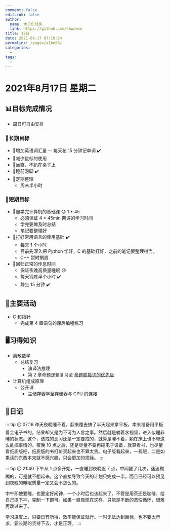 ```yaml
---
comment: false
editLink: false
author: 
  name: 木子识时务
  link: https://github.com/sbwcwso
title: 17日
date: 2021-08-17 07:16:24
permalink: /pages/a1be58/
categories: 
  - 
tags: 
  - 
---
```


# 2021年8月17日 星期二

## 📊目标完成情况

- 周日可自由安排

### 🐺长期目标

- 🚢增加英语词汇量 -- 每天花 15 分钟记单词  ✔️
- 🚢减少鼠标的使用
- 🚢坐直，不趴在桌子上
- 🚢睡前泡脚  ✔️
- 🚢定期整理
  - 周未半小时

### 🐆短期目标

- 🚗自学完计算机的基础课  😞 1 * 45
  - 必须保证 4 * 45min 网课的学习时间
  - 学完要做及时总结
  - 笔记要整理好
- 🚗打好常用语言的使用基础 ✔️
  - 每天 1 个小时
  - 目前先深入把 Python 学好，C 的基础打好，之前的笔记要整理得当。
  - C++ 暂时搁置
- 🚗回归正常的作息时间
  - 保证夜晚高质量睡眠 😞
  - 每天锻炼半个小时  ✔️
  - 静坐 15 分钟  ✔️

## 🏃主要活动

- C 和指针
  - 完成第 4 章语句的课后编程练习

## 🖥️习得知识

- 离散数学
  - 总结复习
    - 演译法推理
    - 第 2 章命题逻辑复习至 [命题联接词的优先级](/pages/57a1b8/#命题联接词的优先级)
- 计算机组成原理
  - 公开课
    - 主储存器学至存储器与 CPU 的连接

## 🤔日记

::: tip ⏲️ 07:16
昨天夜晚睡不着，翻来覆去搞了半天起来拿平板，本来准备用平板看会电子书的，结果却又是为不可为人言之事。然后就是躺着水视频，进入似睡非睡的状态。这个，该戒的恶习还是一定要戒的，就算是睡不着，躺在床上也不带这么乱搞事情的。夜晚 10 点之后，还是尽量不要再碰电子设备，就算看书，也尽量看纸质版吧，纸质版的书打价买起来也不算太贵。电子版看起来，一费眼，二是如果读的东西本来就不感兴趣，只会更加的烦躁。
:::

::: tip ⏲️ 21:40
下午从 1 点多开始，一直睡到夜晚近 7 点，中间醒了几次，迷迷糊糊的，可是就不想起来。这个直接导致今天的计划只完成一半，而且已经可以预见到夜晚的睡眠质量一定又会不怎么的。

中午即使要睡，也要定好闹钟，一个小时后也该起来了。不管是用茶还是咖啡，给自己提下神，克制一下即可。如果一直像现在这样，只能是不断的恶性循环，很难再改过来了。

学习进度上，只要日有所得，效率能保证就行。一时无法达到目标，也不要太苛求，要长期的坚持下去，才是正理。
:::
